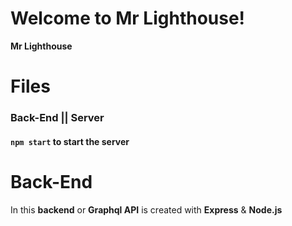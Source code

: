 # Welcome to Mr Lighthouse!

**Mr Lighthouse**

# Files

### Back-End || Server

#### `npm start` to start the server

# Back-End

In this **backend** or **Graphql API** is created with **Express** & **Node.js**
